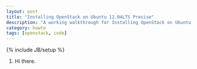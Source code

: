 ```yaml
---
layout: post
title: "Installing OpenStack on Ubuntu 12.04LTS Precise"
description: "A working walkthrough for Installing OpenStack on Ubuntu."
category: howto
tags: [openstack, code]
---
```

{% include JB/setup %}

1. Hi there.
